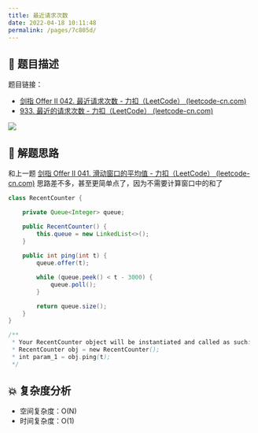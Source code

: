 ```yaml
---
title: 最近请求次数
date: 2022-04-18 10:11:48
permalink: /pages/7c805d/
---
```

## 📃 题目描述

题目链接：

- [剑指 Offer II 042. 最近请求次数 - 力扣（LeetCode） (leetcode-cn.com)](https://leetcode-cn.com/problems/H8086Q/)
- [933. 最近的请求次数 - 力扣（LeetCode） (leetcode-cn.com)](https://leetcode-cn.com/problems/number-of-recent-calls/)

![](https://cs-wiki.oss-cn-shanghai.aliyuncs.com/img/20220418101232.png)

## 🔔 解题思路

和上一题 [剑指 Offer II 041. 滑动窗口的平均值 - 力扣（LeetCode） (leetcode-cn.com)](https://leetcode-cn.com/problems/qIsx9U/) 思路差不多，甚至更简单点了，因为不需要计算窗口中的和了


```java
class RecentCounter {

    private Queue<Integer> queue;

    public RecentCounter() {
        this.queue = new LinkedList<>();
    }
    
    public int ping(int t) {
        queue.offer(t);

        while (queue.peek() < t - 3000) {
            queue.poll();
        }

        return queue.size();
    }
}

/**
 * Your RecentCounter object will be instantiated and called as such:
 * RecentCounter obj = new RecentCounter();
 * int param_1 = obj.ping(t);
 */
```







## 💥 复杂度分析

- 空间复杂度：O(N)
- 时间复杂度：O(1)


